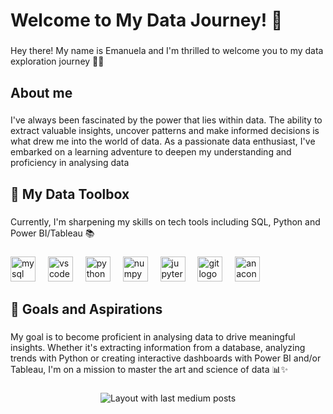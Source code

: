 <h1 align="left">Welcome to My Data Journey! 👋</h1>

###

<p align="left">Hey there! My name is Emanuela and I'm thrilled to welcome you to my data exploration journey 🚀✨</p>

###

<h2 align="left">About me</h2>

###

<p align="left">I've always been fascinated by the power that lies within data. The ability to extract valuable insights, uncover patterns and make informed decisions is what drew me into the world of data. As a passionate data enthusiast, I've embarked on a learning adventure to deepen my understanding and proficiency in analysing data</p>

###

<h2 align="left">🧰 My Data Toolbox</h2>

###

<p align="left">Currently, I'm sharpening my skills on  tech tools including SQL, Python and Power BI/Tableau 📚</p>

###

<div align="left">
  <img src="https://cdn.jsdelivr.net/gh/devicons/devicon/icons/mysql/mysql-original.svg" height="40" alt="mysql logo"  />
  <img width="12" />
  <img src="https://cdn.jsdelivr.net/gh/devicons/devicon/icons/vscode/vscode-original.svg" height="40" alt="vscode logo"  />
  <img width="12" />
  <img src="https://cdn.jsdelivr.net/gh/devicons/devicon/icons/python/python-original.svg" height="40" alt="python logo"  />
  <img width="12" />
  <img src="https://cdn.jsdelivr.net/gh/devicons/devicon/icons/numpy/numpy-original.svg" height="40" alt="numpy logo"  />
  <img width="12" />
  <img src="https://cdn.jsdelivr.net/gh/devicons/devicon/icons/jupyter/jupyter-original.svg" height="40" alt="jupyter logo"  />
  <img width="12" />
  <img src="https://cdn.jsdelivr.net/gh/devicons/devicon/icons/git/git-original.svg" height="40" alt="git logo"  />
  <img width="12" />
  <img src="https://cdn.jsdelivr.net/gh/devicons/devicon/icons/anaconda/anaconda-original.svg" height="40" alt="anaconda logo"  />
</div>

###

<h2 align="left">🎯 Goals and Aspirations</h2>

###

<p align="left">My goal is to become proficient in analysing data to drive meaningful insights. Whether it's extracting information from a database, analyzing trends with Python or creating interactive dashboards with Power BI and/or Tableau, I'm on a mission to master the art and science of data 📊✨</p>

###

<div align="center">
  <img src="https://github-read-medium-git-main.pahlevikun.vercel.app/latest?limit=4&username=ema948&theme=default" alt="Layout with last medium posts"  />
</div>

###
